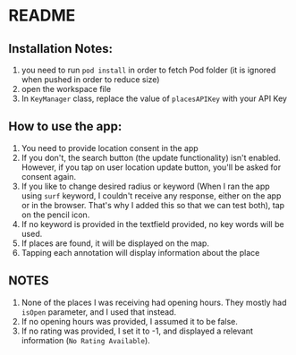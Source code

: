 # README

## Installation Notes:
 1. you need to run `pod install` in order to fetch Pod folder (it is ignored when pushed in order to reduce size)
 2. open the workspace file 
 3. In `KeyManager` class, replace the value of `placesAPIKey` with your API Key

## How to use the app:
1. You need to provide location consent in the app
2. If you don't, the search button (the update functionality) isn't enabled. However, if you tap on user location update button, you'll be asked for consent again.
3. If you like to change desired radius or keyword (When I ran the app using `surf` keyword, I couldn't receive any response, either on the app or in the browser. That's why I added this so that we can test both), tap on the pencil icon. 
4. If no keyword is provided in the textfield provided, no key words will be used.
5. If places are found, it will be displayed on the map. 
6. Tapping each annotation will display information about the place

## NOTES
1. None of the places I was receiving had opening hours. They mostly had `isOpen` parameter, and I used that instead.
2. If no opening hours was provided, I assumed it to be false.
3. If no rating was provided, I set it to -1, and displayed a relevant information (`No Rating Available`).